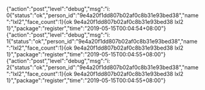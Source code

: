 {"action":"post","level":"debug","msg":"i: 0{\"status\":\"ok\",\"person_id\":\"9e4a20f1dd807b02af0c8b31e93bed38\",\"name\":\"lxl2\",\"face_count\":1}{ok 9e4a20f1dd807b02af0c8b31e93bed38 lxl2 1}","package":"register","time":"2019-05-15T00:04:54+08:00"}
{"action":"post","level":"debug","msg":"i: 1{\"status\":\"ok\",\"person_id\":\"9e4a20f1dd807b02af0c8b31e93bed38\",\"name\":\"lxl2\",\"face_count\":1}{ok 9e4a20f1dd807b02af0c8b31e93bed38 lxl2 1}","package":"register","time":"2019-05-15T00:04:55+08:00"}
{"action":"post","level":"debug","msg":"i: 2{\"status\":\"ok\",\"person_id\":\"9e4a20f1dd807b02af0c8b31e93bed38\",\"name\":\"lxl2\",\"face_count\":1}{ok 9e4a20f1dd807b02af0c8b31e93bed38 lxl2 1}","package":"register","time":"2019-05-15T00:04:55+08:00"}